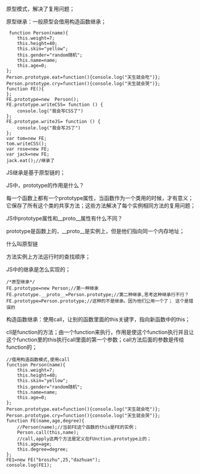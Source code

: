 原型模式，解决了复用问题；

原型继承：一般原型会借用构造函数继承；

``` 
 function Person(name){
    this.weight=7;
    this.height=40;
    this.skin="yellow";
    this.gender="random随机";
    this.name=name;
    this.age=0;
};
Person.prototype.eat=function(){console.log("天生就会吃")};
Person.prototype.cry=function(){console.log("天生就会哭")};
function FE(){
};
FE.prototype=new  Person();
FE.prototype.writeCSS= function () {
    console.log("我会写CSS了")
};
FE.prototype.writeJS= function () {
    console.log("我会写JS了")
};
var tom=new FE;
tom.writeCSS();
var rose=new FE;
var jack=new FE;
jack.eat();//继承了
```
JS继承是基于原型链的；


JS中，prototype的作用是什么？

每一个函数上都有一个prototype属性，当函数作为一个类用的时候，才有意义；它保存了所有这个类的共享方法；这些方法解决了每个实例相同方法的复用问题；

JS中prototype属性和__proto__属性有什么不同？

prototype是函数上的，__proto__是实例上，但是他们指向同一个内存地址；

什么叫原型链

方法实例上方法运行时的查找顺序；

JS中的继承是怎么实现的；
```
/*原型继承*/
FE.prototype=new Person;//第一种继承
FE.prototype.__proto__=Person.prototype;//第二种继承,思考这种继承行不行？
FE.prototype=Person.prototype;//这种的不是继承。因为他们公用一个了； 这个是错误的
```

构造函数继承：使用call，让别的函数里面的this关键字，指向新函数中的this；

cll是function的方法；由一个function来执行，作用是使这个function执行并且让这个function里的this执行call里面的第一个参数；call方法后面的参数是传给function的；
```
//借用构造函数模式,使用call
function Person(name){
    this.weight=7;
    this.height=40;
    this.skin="yellow";
    this.gender="random随机";
    this.name=name;
    this.age=0;
};
Person.prototype.eat=function(){console.log("天生就会吃")};
Person.prototype.cry=function(){console.log("天生就会哭")};
function FE(name,age,degree){
    //Person(name);//当前FE这个函数的this是FE的实例；
    Person.call(this,name);
    //call,apply这两个方法是定义在FUnction.prototype上的；
    this.age=age;
    this.degree=degree;
};
FE1=new FE("broszhu",25,"dazhuan");
console.log(FE1);
```

